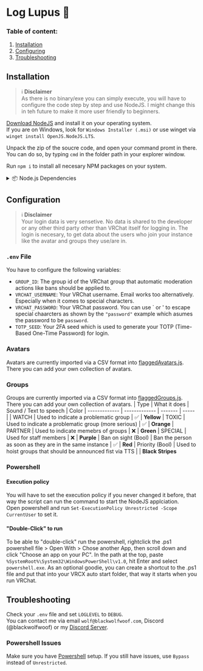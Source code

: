 # Log Lupus 🐺
### Table of content:
1. [Installation](#installation)
2. [Configuring](#configuration)
3. [Troubleshooting](#troubleshooting)


## Installation
> ℹ️ **Disclaimer**  
> As there is no binary/exe you can simply execute, you will have to configure the code step by step and use NodeJS. I might change this in teh future to make it more user friendly to beginners.<br>

[Download NodeJS](https://nodejs.org/en/download) and install it on your operating system.<br>
If you are on Windows, look for `Windows Installer (.msi)` or use winget via `winget install OpenJS.NodeJS.LTS`.<br>

Unpack the zip of the soucre code, and open your command promt in there. You can do so, by typing `cmd` in the folder path in your explorer window.

Run `npm i` to install all necesary NPM packages on your system.
<details>
<summary>📦 Node.js Dependencies</summary>

| Package Name        | Description                                                                 |
|---------------------|-----------------------------------------------------------------------------|
| @logdna/tail-file   | Monitors VRChat logfile|
| better-sqlite3      | Database (currently not in use) |
| dotenv              | Loads environment variables from a `.env` file into `process.env`. |
| express             | Minimal and flexible Node.js web application framework. |
| js-string-cleaner   | Utility to clean and normalize strings for usernames. |
| node-cache          | In-memory caching module for Node.js. |
| otplib              | One-time password (OTP) library for 2FA using TOTP and HOTP. |
| quick.db            | A simple SQLite-based key-value store wrapper for beginners. |
| remove-accents      | Removes diacritical marks from strings (e.g., accents). |
| say                 | Text-to-speech module for speaking text aloud. |
| sound-play          | Lightweight audio playback module for playing sounds in Node.js. |
| ws                  | A fast, simple, and efficient WebSocket library for Node.js. |

</details>

## Configuration
> ℹ️ **Disclaimer**  
> Your login data is very sensetive. No data is shared to the developer or any other third party other than VRChat itself for logging in.
The login is necesary, to get data about the users who join your instance like the avatar and groups they use/are in.<br>
### `.env` File
  You have to configure the following variables:
  - `GROUP_ID`: The group id of the VRChat group that automatic moderation actions like bans should be applied to.
  - `VRCHAT_USERNAME`: Your VRChat username. Email works too alternatively. Especially when it comes to special characters.
  - `VRCHAT_PASSWORD`: Your VRChat password. You can use \` or \' to escape special chaarcters as shown by the `"password"` example which asumes the password to be `password`.
  - `TOTP_SEED`: Your 2FA seed which is used to generate your TOTP (Time-Based One-Time Password) for login.
### Avatars
  Avatars are currently imported via a CSV format into [flaggedAvatars.js](./scripts/flaggedAvatars.js). There you can add your own collection of avatars.
### Groups
  Groups are currently imported via a CSV format into [flaggedGroups.js](./scripts/flaggedGroups.js). There you can add your own collection of avatars.
  | Type | What it does | Sound / Text to speech | Color
| ------------- | ------------- | ------- | ----- |
| WATCH | Used to indicate a problematic group | ✅ | **Yellow**
| TOXIC | Used to indicate a problematic group (more serious) | ✅ | **Orange**
| PARTNER | Used to indicate memebrs of groups | ❌ | **Green**
| SPECIAL | Used for staff members | ❌ | **Purple**
| Ban on sight (Bool) | Ban the person as soon as they are in the same instance | ✅ | **Red**
| Priority (Bool) | Used to hoist groups that should be announced fist via TTS | | **Black Stripes**
### Powershell
#### Execution policy
You will have to set the execution policy if you never changed it before, that way the script can run the command to start the NodeJS applciation.  
Open powershell and run `Set-ExecutionPolicy Unrestricted -Scope CurrentUser` to set it.  

#### "Double-Click" to run
To be able to "double-click" run the powershell, rightclick the .ps1 powershell file > Open With > Chose another App, then scroll down and click "Choose an app on your PC". In the path at the top, paste `%SystemRoot%\System32\WindowsPowerShell\v1.0`, hit Enter and select `powershell.exe`.
As an optional goodie, you can create a shortcut to the .ps1 file and put that into your VRCX auto start folder, that way it starts when you run VRChat.

## Troubleshooting
Check your `.env` file and set `LOGLEVEL` to `DEBUG`.<br>
You can contact me via email `wolf@blackwolfwoof.com`, Discord (@blackwolfwoof) or my [Discord Server](https://discord.gg/8EZMyyw).

### Powershell Issues
Make sure you have [Powershell](#powershell) setup. If you still have issues, use `Bypass` instead of `Unrestricted`.
